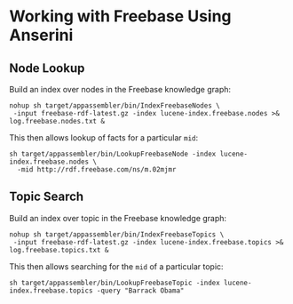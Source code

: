 # Working with Freebase Using Anserini

## Node Lookup

Build an index over nodes in the Freebase knowledge graph:

```
nohup sh target/appassembler/bin/IndexFreebaseNodes \
 -input freebase-rdf-latest.gz -index lucene-index.freebase.nodes >& log.freebase.nodes.txt &
```

This then allows lookup of facts for a particular `mid`:

```
sh target/appassembler/bin/LookupFreebaseNode -index lucene-index.freebase.nodes \
  -mid http://rdf.freebase.com/ns/m.02mjmr
```

## Topic Search

Build an index over topic in the Freebase knowledge graph:

```
nohup sh target/appassembler/bin/IndexFreebaseTopics \
 -input freebase-rdf-latest.gz -index lucene-index.freebase.topics >& log.freebase.topics.txt &
```

This then allows searching for the `mid` of a particular topic:

```
sh target/appassembler/bin/LookupFreebaseTopic -index lucene-index.freebase.topics -query "Barrack Obama"
```
